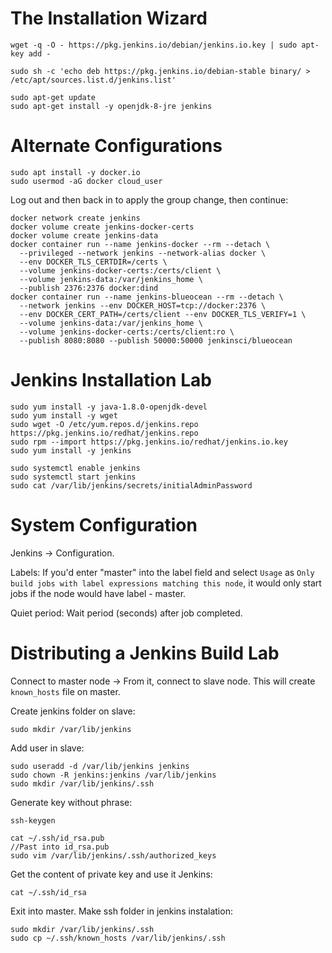 # The Installation Wizard
```
wget -q -O - https://pkg.jenkins.io/debian/jenkins.io.key | sudo apt-key add -

sudo sh -c 'echo deb https://pkg.jenkins.io/debian-stable binary/ > /etc/apt/sources.list.d/jenkins.list'

sudo apt-get update
sudo apt-get install -y openjdk-8-jre jenkins
```

# Alternate Configurations

```
sudo apt install -y docker.io
sudo usermod -aG docker cloud_user
```

Log out and then back in to apply the group change, then continue:
```
docker network create jenkins
docker volume create jenkins-docker-certs
docker volume create jenkins-data
docker container run --name jenkins-docker --rm --detach \
  --privileged --network jenkins --network-alias docker \
  --env DOCKER_TLS_CERTDIR=/certs \
  --volume jenkins-docker-certs:/certs/client \
  --volume jenkins-data:/var/jenkins_home \
  --publish 2376:2376 docker:dind
docker container run --name jenkins-blueocean --rm --detach \
  --network jenkins --env DOCKER_HOST=tcp://docker:2376 \
  --env DOCKER_CERT_PATH=/certs/client --env DOCKER_TLS_VERIFY=1 \
  --volume jenkins-data:/var/jenkins_home \
  --volume jenkins-docker-certs:/certs/client:ro \
  --publish 8080:8080 --publish 50000:50000 jenkinsci/blueocean
```

# Jenkins Installation Lab

```
sudo yum install -y java-1.8.0-openjdk-devel
sudo yum install -y wget
sudo wget -O /etc/yum.repos.d/jenkins.repo https://pkg.jenkins.io/redhat/jenkins.repo
sudo rpm --import https://pkg.jenkins.io/redhat/jenkins.io.key
sudo yum install -y jenkins
```

```
sudo systemctl enable jenkins
sudo systemctl start jenkins
sudo cat /var/lib/jenkins/secrets/initialAdminPassword
```

# System Configuration

Jenkins -> Configuration.

Labels: If you'd enter "master" into the label field and select ``Usage`` as ``Only build jobs with label expressions matching this node``, it would only start jobs if the node would have label - master.

Quiet period: Wait period (seconds) after job completed.

# Distributing a Jenkins Build Lab

Connect to master node -> From it, connect to slave node.
This will create ``known_hosts`` file on master.

Create jenkins folder on slave:
```
sudo mkdir /var/lib/jenkins
```

Add user in slave:
```
sudo useradd -d /var/lib/jenkins jenkins
sudo chown -R jenkins:jenkins /var/lib/jenkins
sudo mkdir /var/lib/jenkins/.ssh
```

Generate key without phrase:
```
ssh-keygen
```

```
cat ~/.ssh/id_rsa.pub
//Past into id_rsa.pub
sudo vim /var/lib/jenkins/.ssh/authorized_keys
```

Get the content of private key and use it Jenkins:
```
cat ~/.ssh/id_rsa
```

Exit into master. Make ssh folder in jenkins instalation:
```
sudo mkdir /var/lib/jenkins/.ssh
sudo cp ~/.ssh/known_hosts /var/lib/jenkins/.ssh
```
